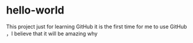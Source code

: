 # hello-world
This project just for learning GitHub
it is the first time for me to use GitHub ，I believe that it will be amazing
why
